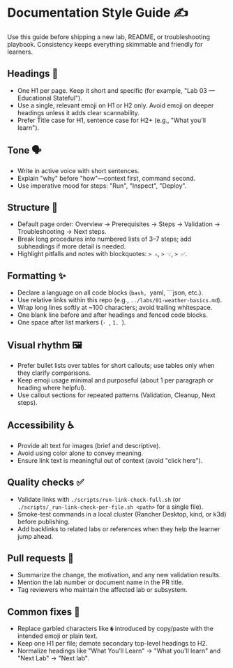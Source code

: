 # Documentation Style Guide ✍️

Use this guide before shipping a new lab, README, or troubleshooting playbook. Consistency keeps everything skimmable and friendly for learners.

## Headings 🎯

- One H1 per page. Keep it short and specific (for example, "Lab 03 — Educational Stateful").
- Use a single, relevant emoji on H1 or H2 only. Avoid emoji on deeper headings unless it adds clear scannability.
- Prefer Title case for H1, sentence case for H2+ (e.g., "What you'll learn").

## Tone 🗣️

- Write in active voice with short sentences.
- Explain "why" before "how"—context first, command second.
- Use imperative mood for steps: "Run", "Inspect", "Deploy".

## Structure 🧱

- Default page order: Overview → Prerequisites → Steps → Validation → Troubleshooting → Next steps.
- Break long procedures into numbered lists of 3–7 steps; add subheadings if more detail is needed.
- Highlight pitfalls and notes with blockquotes: `> ⚠️`, `> 💡`, `> ✅`.

## Formatting ✨

- Declare a language on all code blocks (```bash, ```yaml, ```json, etc.).
- Use relative links within this repo (e.g., `../labs/01-weather-basics.md`).
- Wrap long lines softly at ~100 characters; avoid trailing whitespace.
- One blank line before and after headings and fenced code blocks.
- One space after list markers (`- `, `1. `).

## Visual rhythm 🖼️

- Prefer bullet lists over tables for short callouts; use tables only when they clarify comparisons.
- Keep emoji usage minimal and purposeful (about 1 per paragraph or heading where helpful).
- Use callout sections for repeated patterns (Validation, Cleanup, Next steps).

## Accessibility ♿

- Provide alt text for images (brief and descriptive).
- Avoid using color alone to convey meaning.
- Ensure link text is meaningful out of context (avoid "click here").

## Quality checks ✅

- Validate links with `./scripts/run-link-check-full.sh` (or `./scripts/_run-link-check-per-file.sh <path>` for a single file).
- Smoke-test commands in a local cluster (Rancher Desktop, kind, or k3d) before publishing.
- Add backlinks to related labs or references when they help the learner jump ahead.

## Pull requests 🤝

- Summarize the change, the motivation, and any new validation results.
- Mention the lab number or document name in the PR title.
- Tag reviewers who maintain the affected lab or subsystem.

## Common fixes 🔧

- Replace garbled characters like `�` introduced by copy/paste with the intended emoji or plain text.
- Keep one H1 per file; demote secondary top-level headings to H2.
- Normalize headings like "What You'll Learn" → "What you'll learn" and "Next Lab" → "Next lab".
